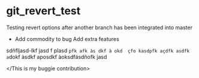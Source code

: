 ﻿# git_revert_test
Testing revert options after another branch has been integrated into master

 - Add commodity to bug
Add extra features

<This is my buggie contribution>

sdñfljasd-lkf jasd
f plasd
`pfk afk
às dkf
à okd 
çfo kasdpfk açdfk
asdfk
a`dokf
àsdkf
aposdkf
àoksdfásdñofk jasd

</This is my buggie contribution>
